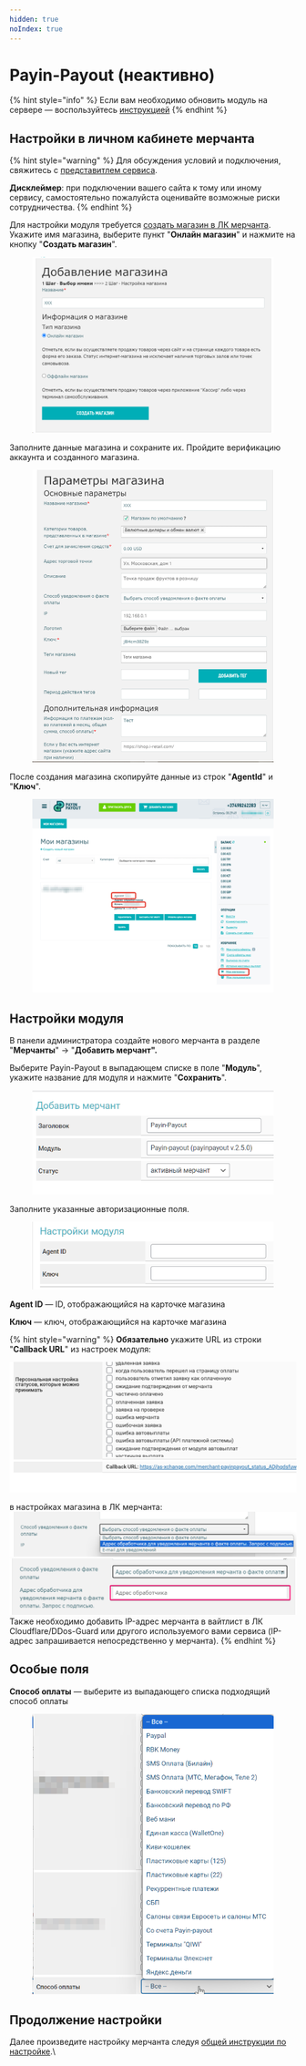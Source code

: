 ```yaml
---
hidden: true
noIndex: true
---
```


# Payin-Payout (неактивно)

{% hint style="info" %}
Если вам необходимо обновить модуль на сервере — воспользуйтесь [инструкцией](https://premium.gitbook.io/rukovodstvo-polzovatelya/osnovnye-nastroiki/faq/kak-obnovit-faily-na-servere#moduli-merchantov)
{% endhint %}

## Настройки в личном кабинете мерчанта

{% hint style="warning" %}
Для обсуждения условий и подключения, свяжитесь с [представитлем сервиса](https://t.me/Payin_payoutt).

**Дисклеймер**: при подключении вашего сайта к тому или иному сервису, самостоятельно пожалуйста оценивайте возможные риски сотрудничества.
{% endhint %}

Для настройки модуля требуется [создать магазин в ЛК мерчанта](https://lk.payin-payout.net/app/#/shops/add). Укажите имя магазина, выберите пункт "**Онлайн магазин**" и нажмите на кнопку "**Создать магазин**".

<figure><img src="../../../.gitbook/assets/image (578).png" alt="" width="563"><figcaption></figcaption></figure>

Заполните данные магазина и сохраните их. Пройдите верификацию аккаунта и созданного магазина.

<figure><img src="../../../.gitbook/assets/image (579).png" alt="" width="563"><figcaption></figcaption></figure>

После создания магазина скопируйте данные из строк "**AgentId**" и "**Ключ**".

<figure><img src="../../../.gitbook/assets/image (575).png" alt=""><figcaption></figcaption></figure>

## Настройки модуля

В панели администратора создайте нового мерчанта в разделе "**Мерчанты**" -> "**Добавить мерчант".**

Выберите Payin-Payout в выпадающем списке в поле "**Модуль**", укажите название для модуля и нажмите "**Сохранить**".

<figure><img src="../../../.gitbook/assets/image (1917).png" alt="" width="426"><figcaption></figcaption></figure>

Заполните указанные авторизационные поля.

<figure><img src="../../../.gitbook/assets/image (1918).png" alt="" width="425"><figcaption></figcaption></figure>

**Agent ID** — ID, отображающийся на карточке магазина

**Ключ** — ключ, отображающийся на карточке магазина

{% hint style="warning" %}
**Обязательно** укажите URL из строки "**Callback URL**" из настроек модуля:

![](<../../../.gitbook/assets/image (577).png>)

в настройках магазина в ЛК мерчанта:\
![](<../../../.gitbook/assets/image (581).png>)\
![](<../../../.gitbook/assets/image (582).png>)\
Также необходимо добавить IP-адрес мерчанта в вайтлист в ЛК Cloudflare/DDos-Guard или другого используемого вами сервиса (IP-адрес запрашивается непосредственно у мерчанта).
{% endhint %}

## Особые поля

**Способ оплаты** — выберите из выпадающего списка подходящий способ оплаты

<figure><img src="../../../.gitbook/assets/image (1955).png" alt="" width="468"><figcaption></figcaption></figure>

## Продолжение настройки

Далее произведите настройку мерчанта следуя [общей инструкции по настройке](https://premium.gitbook.io/rukovodstvo-polzovatelya/osnovnye-nastroiki/merchanty-i-avtovyplaty/merchanty/obshie-nastroiki-merchantov).\
